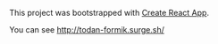 This project was bootstrapped with [Create React App](https://github.com/facebook/create-react-app).

You can see http://todan-formik.surge.sh/


